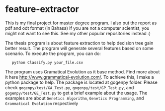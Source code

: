feature-extractor
=================

This is my final project for master degree program. I also put the report as pdf and odt format (in Bahasa)
If you are not a computer scientist, you might not want to see this. See my other popular repositories instead :)

The thesis program is about feature extraction to help decision tree gain better result.
The program will generate several features based on some scenario.
To execute the program, you can do:
```
   python Classify.py your_file.csv
```

The program uses Gramatical Evolution as it base method. Find more about it here http://www.grammatical-evolution.com/.
To achieve this, I make a python package to help. The package is located at gogenpy folder.
Please check `gogenpy/test/GA_Test.py`, `gogenpy/test/GP_Test.py`, and `gogenpy/test/GE_Test.py` to get a brief example about the usage.
The examples are about `Genetics Algorithm`, `Genetics Programming`, and `Grammatical Evolution` respectively